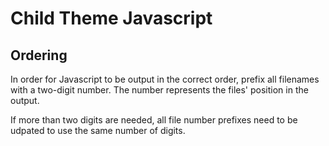 # Child Theme Javascript

## Ordering

In order for Javascript to be output in the correct order, prefix all filenames with a two-digit number. The number represents the files' position in the output. 

If more than two digits are needed, all file number prefixes need to be udpated to use the same number of digits.